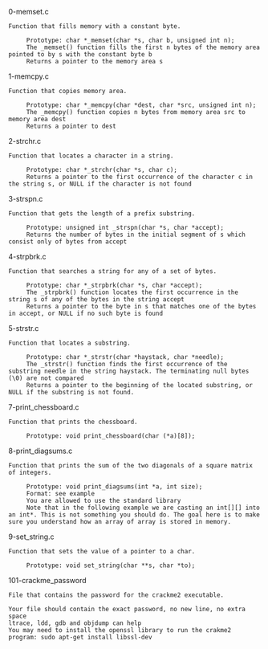 0-memset.c

	Function that fills memory with a constant byte.

		 Prototype: char *_memset(char *s, char b, unsigned int n);
		 The _memset() function fills the first n bytes of the memory area pointed to by s with the constant byte b
		 Returns a pointer to the memory area s


1-memcpy.c

	Function that copies memory area.

		 Prototype: char *_memcpy(char *dest, char *src, unsigned int n);
		 The _memcpy() function copies n bytes from memory area src to memory area dest
		 Returns a pointer to dest

2-strchr.c

	Function that locates a character in a string.

		 Prototype: char *_strchr(char *s, char c);
		 Returns a pointer to the first occurrence of the character c in the string s, or NULL if the character is not found

3-strspn.c

	Function that gets the length of a prefix substring.

		 Prototype: unsigned int _strspn(char *s, char *accept);
		 Returns the number of bytes in the initial segment of s which consist only of bytes from accept

4-strpbrk.c

	Function that searches a string for any of a set of bytes.

		 Prototype: char *_strpbrk(char *s, char *accept);
		 The _strpbrk() function locates the first occurrence in the string s of any of the bytes in the string accept
		 Returns a pointer to the byte in s that matches one of the bytes in accept, or NULL if no such byte is found

5-strstr.c

	Function that locates a substring.

		 Prototype: char *_strstr(char *haystack, char *needle);
		 The _strstr() function finds the first occurrence of the substring needle in the string haystack. The terminating null bytes (\0) are not compared
		 Returns a pointer to the beginning of the located substring, or NULL if the substring is not found.


7-print_chessboard.c

	Function that prints the chessboard.

		 Prototype: void print_chessboard(char (*a)[8]);


8-print_diagsums.c

	Function that prints the sum of the two diagonals of a square matrix of integers.

		 Prototype: void print_diagsums(int *a, int size);
		 Format: see example
		 You are allowed to use the standard library
		 Note that in the following example we are casting an int[][] into an int*. This is not something you should do. The goal here is to make sure you understand how an array of array is stored in memory.


9-set_string.c

	Function that sets the value of a pointer to a char.

		 Prototype: void set_string(char **s, char *to);


101-crackme_password

	File that contains the password for the crackme2 executable.

	Your file should contain the exact password, no new line, no extra space
	ltrace, ldd, gdb and objdump can help
	You may need to install the openssl library to run the crakme2 program: sudo apt-get install libssl-dev